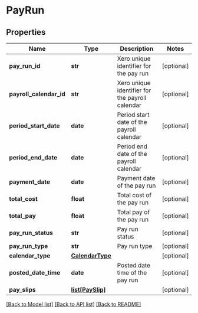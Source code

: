 # PayRun

## Properties
Name | Type | Description | Notes
------------ | ------------- | ------------- | -------------
**pay_run_id** | **str** | Xero unique identifier for the pay run | [optional] 
**payroll_calendar_id** | **str** | Xero unique identifier for the payroll calendar | [optional] 
**period_start_date** | **date** | Period start date of the payroll calendar | [optional] 
**period_end_date** | **date** | Period end date of the payroll calendar | [optional] 
**payment_date** | **date** | Payment date of the pay run | [optional] 
**total_cost** | **float** | Total cost of the pay run | [optional] 
**total_pay** | **float** | Total pay of the pay run | [optional] 
**pay_run_status** | **str** | Pay run status | [optional] 
**pay_run_type** | **str** | Pay run type | [optional] 
**calendar_type** | [**CalendarType**](CalendarType.md) |  | [optional] 
**posted_date_time** | **date** | Posted date time of the pay run | [optional] 
**pay_slips** | [**list[PaySlip]**](PaySlip.md) |  | [optional] 

[[Back to Model list]](../README.md#documentation-for-models) [[Back to API list]](../README.md#documentation-for-api-endpoints) [[Back to README]](../README.md)


